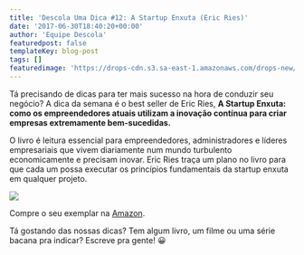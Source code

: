 ```yaml
---
title: 'Descola Uma Dica #12: A Startup Enxuta (Eric Ries)'
date: '2017-06-30T18:40:20+00:00'
author: 'Equipe Descola'
featuredpost: false
templateKey: blog-post
tags: []
featuredimage: 'https://drops-cdn.s3.sa-east-1.amazonaws.com/drops-new/wp-content/uploads/2017/06/30183906/Descola_umadica-12-150x150.png'
---
```

Tá precisando de dicas para ter mais sucesso na hora de conduzir seu negócio? A dica da semana é o best seller de Eric Ries, **A Startup Enxuta: como os empreendedores atuais utilizam a inovação contínua para criar empresas extremamente bem-sucedidas.**

O livro é leitura essencial para empreendedores, administradores e líderes empresariais que vivem diariamente num mundo turbulento economicamente e precisam inovar. Eric Ries traça um plano no livro para que cada um possa executar os princípios fundamentais da startup enxuta em qualquer projeto.

![](https://descola.org/drops/wp-content/uploads/2017/06/startup-enxuta.jpg)

Compre o seu exemplar na [Amazon](https://www.amazon.com.br/Startup-Enxuta-Eric-Ries/dp/8581780040?tag=goog0ef-20&smid=A1ZZFT5FULY4LN&ascsubtag=8581780040).

Tá gostando das nossas dicas? Tem algum livro, um filme ou uma série bacana pra indicar? Escreve pra gente! 😀